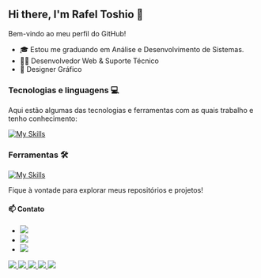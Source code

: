 ## Hi there, I'm Rafel Toshio 👋

Bem-vindo ao meu perfil do GitHub!

- 🎓 Estou me graduando em Análise e Desenvolvimento de Sistemas.
- 👨‍💻 Desenvolvedor Web & Suporte Técnico
- 🎨 Designer Gráfico

### Tecnologias e linguagens 💻
Aqui estão algumas das tecnologias e ferramentas com as quais trabalho e tenho conhecimento:

[![My Skills](https://skillicons.dev/icons?i=html,css,js,java,python,mysql)](https://skillicons.dev)

  ### Ferramentas 🛠️
[![My Skills](https://skillicons.dev/icons?i=github,vscode,netbeans,canva,figma)](https://skillicons.dev)
                                        
Fique à vontade para explorar meus repositórios e projetos!

#### 📫 Contato

- <a href="https://www.linkedin.com/in/rafael-toshio-8620aa325" target="_blank"><img src="https://img.shields.io/badge/linkedin-%230077B5.svg?style=for-the-badge&logo=linkedin&logoColor=white" target="_blank"></a>
- <a href="http://instagram.com/rafael_toshio/" target="_blank"><img src="https://img.shields.io/badge/Instagram-%23E4405F.svg?style=for-the-badge&logo=Instagram&logoColor=white" target="_blank"></a>
- <a href="https://wa.me/11948576533" target="_blank"><img src="https://img.shields.io/badge/WhatsApp-25D366?style=for-the-badge&logo=whatsapp&logoColor=white"></a>

<p align="left">
  <a href="mailto:toshiobr13@gmail.com" title="Gmail">
    <img src="https://img.shields.io/badge/-Gmail-FF0000?style=flat-square&labelColor=FF0000&logo=gmail&logoColor=white"/>
  </a>
  <a href="https://www.linkedin.com/in/rafael-toshio-8620aa325" title="LinkedIn">
    <img src="https://img.shields.io/badge/-Linkedin-0e76a8?style=flat-square&logo=Linkedin&logoColor=white"/>
  </a>
  <a href="https://rafael-toshio.github.io/meu-portfolio/" title="Portfólio">
    <img src="https://img.shields.io/badge/-Portfólio-008080?style=flat-square&logo=appveyor&logoColor=white"/>
  </a>
  <a href="http://instagram.com/rafael_toshio/" title="Instagram">
    <img src="https://img.shields.io/badge/-Instagram-E4405F?style=flat-square&logo=instagram&logoColor=white"/>
  </a>
  <a href="https://wa.me/11948576533" title="WhatsApp">
    <img src="https://img.shields.io/badge/-WhatsApp-25D366?style=flat-square&labelColor=25D366&logo=whatsapp&logoColor=white"/>
  </a>
</p>

